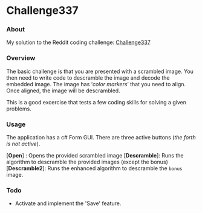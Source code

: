 Challenge337
============

### About
My solution to the Reddit coding challenge: [Challenge337](https://www.reddit.com/r/dailyprogrammer/comments/78twyd/20171026_challenge_337_intermediate_scrambled/) 

### Overview
The basic challenge is that you are presented with a scrambled image. You then need to write code to descramble the image and decode the embedded image.
The image has ‘_color markers_’ that you need to align. Once aligned, the image will be descrambled.

This is a good excercise that tests a few coding skills for solving a given problems.

### Usage
The application has a c# Form GUI.
There are three active buttons (_the forth is not active_).

[**Open**] : Opens the provided scrambled image
[**Descramble**]: Runs the algorithm to descramble the provided images (except the bonus)
[**Descramble2**]: Runs the enhanced algorithm to descramble the `bonus` image.

### Todo
- Activate and implement the 'Save' feature.
